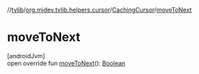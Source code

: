 //[tvlib](../../../index.md)/[org.mjdev.tvlib.helpers.cursor](../index.md)/[CachingCursor](index.md)/[moveToNext](move-to-next.md)

# moveToNext

[androidJvm]\
open override fun [moveToNext](move-to-next.md)(): [Boolean](https://kotlinlang.org/api/latest/jvm/stdlib/kotlin/-boolean/index.html)
